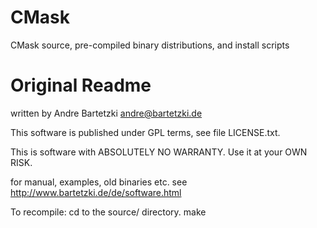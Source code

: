 CMask
=====

CMask source, pre-compiled binary distributions, and install scripts


# Original Readme

written by Andre Bartetzki <andre@bartetzki.de>

This software is published under GPL terms, see file LICENSE.txt.

This is software with ABSOLUTELY NO WARRANTY.
Use it at your OWN RISK. 

for manual, examples, old binaries etc. see
http://www.bartetzki.de/de/software.html

To recompile:
    cd to the source/ directory.
        make
